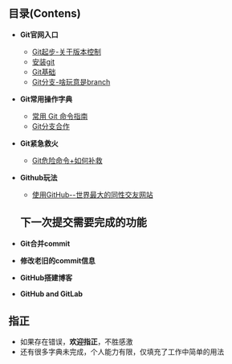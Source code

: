 ## 目录(Contens)

- **Git官网入口**
  - [Git起步-关于版本控制](https://git-scm.com/book/zh/v1/%E8%B5%B7%E6%AD%A5-%E5%85%B3%E4%BA%8E%E7%89%88%E6%9C%AC%E6%8E%A7%E5%88%B6)
  - [安装git](https://git-scm.com/book/zh/v1/%E8%B5%B7%E6%AD%A5-%E5%AE%89%E8%A3%85-Git)
  - [Git基础](https://git-scm.com/book/zh/v1/Git-%E5%9F%BA%E7%A1%80-%E5%8F%96%E5%BE%97%E9%A1%B9%E7%9B%AE%E7%9A%84-Git-%E4%BB%93%E5%BA%93)
  - [Git分支-啥玩意是branch](https://git-scm.com/book/zh/v1/Git-%E5%88%86%E6%94%AF-%E4%BD%95%E8%B0%93%E5%88%86%E6%94%AF)


- **Git常用操作字典**
  + [常用 Git 命令指南](git-command.md)
  + [Git分支合作](git-branch.md)
- **Git紧急救火**

  - [Git危险命令+如何补救](git-reset.md)
- **Github玩法**
  - [使用GitHub--世界最大的同性交友网站](use-github.md)




  ## 下一次提交需要完成的功能

- **Git合并commit**
- **修改老旧的commit信息**
- **GitHub搭建博客**
- **GitHub and GitLab**



## 指正

+ 如果存在错误，**欢迎指正**，不胜感激
+ 还有很多字典未完成，个人能力有限，仅填充了工作中简单的用法

